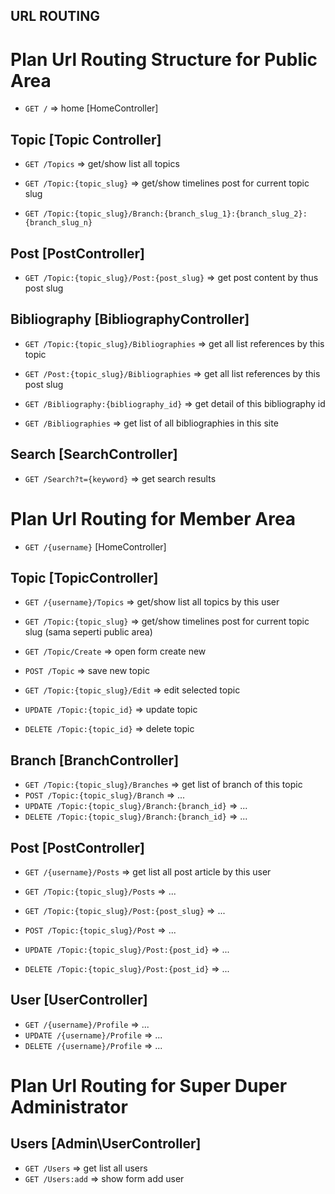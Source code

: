 
URL ROUTING
-----------

# Plan Url Routing Structure for Public Area

+ `GET /`		=> home [HomeController]



## Topic [Topic Controller]

+ `GET /Topics`					=> get/show list all topics
+ `GET /Topic:{topic_slug}` 	=> get/show timelines post for current topic slug

+ `GET /Topic:{topic_slug}/Branch:{branch_slug_1}:{branch_slug_2}:{branch_slug_n}`



## Post [PostController]

+ `GET /Topic:{topic_slug}/Post:{post_slug}` 	=> get post content by thus post slug



## Bibliography [BibliographyController]

+ `GET /Topic:{topic_slug}/Bibliographies`		=> get all list references by this topic
+ `GET /Post:{topic_slug}/Bibliographies`		=> get all list references by this post slug
+ `GET /Bibliography:{bibliography_id}` 		=> get detail of this bibliography id

+ `GET /Bibliographies` 						=> get list of all bibliographies in this site



## Search [SearchController]

+ `GET /Search?t={keyword}` 		=> get search results


# Plan Url Routing for Member Area

+ `GET /{username}` 		[HomeController]



## Topic [TopicController]

+ `GET /{username}/Topics` 			=> get/show list all topics by this user

+ `GET /Topic:{topic_slug}` 		=> get/show timelines post for current topic slug (sama seperti public area)
+ `GET /Topic/Create`				=> open form create new
+ `POST /Topic` 					=> save new topic
+ `GET /Topic:{topic_slug}/Edit`	=> edit selected topic
+ `UPDATE /Topic:{topic_id}` 		=> update topic
+ `DELETE /Topic:{topic_id}` 		=> delete topic



## Branch [BranchController]

+ `GET /Topic:{topic_slug}/Branches` 				=> get list of branch of this topic
+ `POST /Topic:{topic_slug}/Branch`					=> ...
+ `UPDATE /Topic:{topic_slug}/Branch:{branch_id}`	=> ...
+ `DELETE /Topic:{topic_slug}/Branch:{branch_id}`	=> ...



## Post [PostController]

+ `GET /{username}/Posts` 						=> get list all post article by this user

+ `GET /Topic:{topic_slug}/Posts`				=> ...
+ `GET /Topic:{topic_slug}/Post:{post_slug}` 	=> ...
+ `POST /Topic:{topic_slug}/Post` 				=> ...
+ `UPDATE /Topic:{topic_slug}/Post:{post_id}` 	=> ...
+ `DELETE /Topic:{topic_slug}/Post:{post_id}` 	=> ...



## User [UserController]

+ `GET /{username}/Profile`		=> ...
+ `UPDATE /{username}/Profile`	=> ...
+ `DELETE /{username}/Profile`	=> ...


# Plan Url Routing for Super Duper Administrator

## Users [Admin\UserController]

+ `GET /Users` 		=> get list all users
+ `GET /Users:add` 	=> show form add user